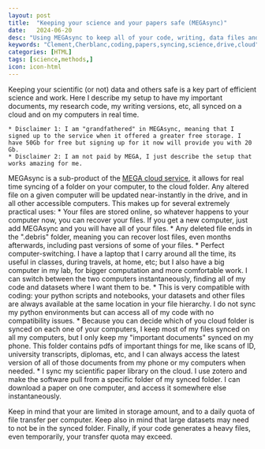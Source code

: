 ```yaml
---
layout: post
title:  "Keeping your science and your papers safe (MEGAsync)"
date:   2024-06-20
desc: "Using MEGAsync to keep all of your code, writing, data files and paper library safe"
keywords: "Clement,Cherblanc,coding,papers,syncing,science,drive,cloud"
categories: [HTML]
tags: [science,methods,]
icon: icon-html
---
```


Keeping your scientific (or not) data and others safe is a key part of efficient science and work. Here I describe my setup to have my important documents, my research code, my writing versions, etc, all synced on a cloud and on my computers in real time.

	* Disclaimer 1: I am "grandfathered" in MEGAsync, meaning that I signed up to the service when it offered a greater free storage. I have 50Gb for free but signing up for it now will provide you with 20 Gb.
	* Disclaimer 2: I am not paid by MEGA, I just describe the setup that works amazing for me.
	
MEGAsync is a sub-product of the [MEGA cloud service](https://mega.nz), it allows for real time syncing of a folder on your computer, to the cloud folder. Any altered file on a given computer will be updated near-instantly in the drive, and in all other accessible computers. This makes up for several extremely practical uses:
	* Your files are stored online, so whatever happens to your computer now, you can recover your files. If you get a new computer, just add MEGAsync and you will have all of your files.
	* Any deleted file ends in the ".debris" folder, meaning you can recover lost files, even months afterwards, including past versions of some of your files.
	* Perfect computer-switching. I have a laptop that I carry around all the time, its useful in classes, during travels, at home, etc; but I also have a big computer in my lab, for bigger computation and more comfortable work. I can switch between the two computers instantaneously, finding all of my code and datasets where I want them to be.
	* This is very compatible with coding: your python scripts and notebooks, your datasets and other files are always available at the same location in your file hierarchy. I do not sync my python environments but can access all of my code with no compatibility issues.
	* Because you can decide which of you cloud folder is synced on each one of your computers, I keep most of my files synced on all my computers, but I only keep my "important documents" synced on my phone. This folder contains pdfs of important things for me, like scans of ID, university transcripts, diplomas, etc, and I can always access the latest version of all of those documents from my phone or my computers when needed.
	* I sync my scientific paper library on the cloud. I use zotero and make the software pull from a specific folder of my synced folder. I can download a paper on one computer, and access it somewhere else instantaneously.
	
Keep in mind that your are limited in storage amount, and to a daily quota of file transfer per computer. Keep also in mind that large datasets may need to not be in the synced folder. Finally, if your code generates a heavy files, even temporarily, your transfer quota may exceed.

